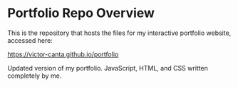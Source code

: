 # Portfolio Repo Overview

This is the repository that hosts the files for my interactive portfolio website, accessed here: 

https://victor-canta.github.io/portfolio

Updated version of my portfolio. JavaScript, HTML, and CSS written completely by me.
